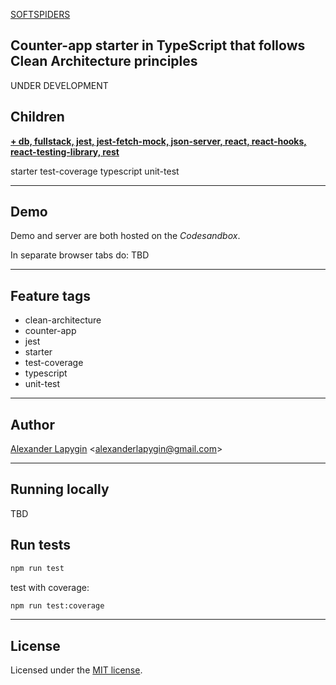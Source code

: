 [SOFTSPIDERS](https://github.com/softspiders/softspiders)

## Counter-app starter in TypeScript that follows Clean Architecture principles

UNDER DEVELOPMENT

## Children
[**+ db, fullstack, jest, jest-fetch-mock, json-server, react, react-hooks, react-testing-library, rest**](https://github.com/softspiders/cleanarchitecture-react-fullstack-starter)


starter
test-coverage
typescript
unit-test

---
## Demo
Demo and server are both hosted on the *Codesandbox*.

In separate browser tabs do:
TBD

---

## Feature tags
- clean-architecture
- counter-app
- jest
- starter
- test-coverage
- typescript
- unit-test

---
## Author

[Alexander Lapygin](https://github.com/AlexanderLapygin) <<alexanderlapygin@gmail.com>>

---

## Running locally

TBD

## Run tests

```sh
npm run test
```

test with coverage:
```sh
npm run test:coverage
```

---

## License

Licensed under the [MIT license](./LICENSE).
